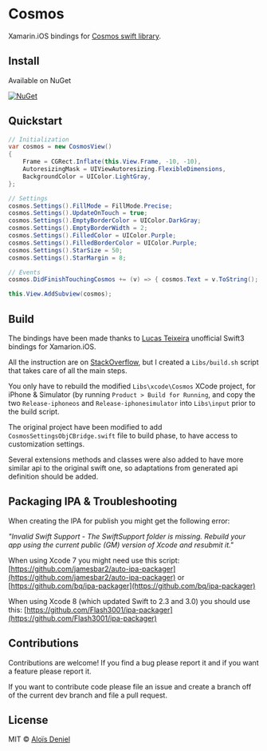 # Cosmos

Xamarin.iOS bindings for [Cosmos swift library](https://github.com/marketplacer/Cosmos).

## Install

Available on NuGet

[![NuGet](https://img.shields.io/nuget/v/Xam.Cosmos.svg?label=NuGet)](https://www.nuget.org/packages/Xam.Cosmos/)

## Quickstart

```csharp
// Initialization
var cosmos = new CosmosView()
{
	Frame = CGRect.Inflate(this.View.Frame, -10, -10),
	AutoresizingMask = UIViewAutoresizing.FlexibleDimensions,
	BackgroundColor = UIColor.LightGray,
};

// Settings
cosmos.Settings().FillMode = FillMode.Precise;
cosmos.Settings().UpdateOnTouch = true;
cosmos.Settings().EmptyBorderColor = UIColor.DarkGray;
cosmos.Settings().EmptyBorderWidth = 2;
cosmos.Settings().FilledColor = UIColor.Purple;
cosmos.Settings().FilledBorderColor = UIColor.Purple;
cosmos.Settings().StarSize = 50;
cosmos.Settings().StarMargin = 8;

// Events
cosmos.DidFinishTouchingCosmos += (v) => { cosmos.Text = v.ToString(); };

this.View.AddSubview(cosmos);
```

## Build

The bindings have been made thanks to [Lucas Teixeira](https://github.com/Flash3001) unofficial Swift3 bindings for Xamarion.iOS.

All the instruction are on [StackOverflow](http://stackoverflow.com/documentation/xamarin.ios/6091/binding-swift-libraries), but I created a `Libs/build.sh` script that takes care of all the main steps.

You only have to rebuild the modified `Libs\xcode\Cosmos` XCode project, for iPhone & Simulator (by running `Product > Build for Running`, and copy the two `Release-iphoneos` and `Release-iphonesimulator` into `Libs\input` prior to the build script.

The original project have been modified to add `CosmosSettingsObjCBridge.swift` file to build phase, to have access to customization settings.

Several extensions methods and classes were also added to have more similar api to the original swift one, so adaptations from generated api definition should be added.

## Packaging IPA & Troubleshooting

When creating the IPA for publish you might get the following error:

<i>"Invalid Swift Support - The SwiftSupport folder is missing. Rebuild your app using the current public (GM) version of Xcode and resubmit it."</i>

When using Xcode 7 you might need use this script: [https://github.com/jamesbar2/auto-ipa-packager](https://github.com/jamesbar2/auto-ipa-packager) or [https://github.com/bq/ipa-packager](https://github.com/bq/ipa-packager)

When using Xcode 8 (which updated Swift to 2.3 and 3.0) you should use this: [https://github.com/Flash3001/ipa-packager](https://github.com/Flash3001/ipa-packager)

## Contributions

Contributions are welcome! If you find a bug please report it and if you want a feature please report it.

If you want to contribute code please file an issue and create a branch off of the current dev branch and file a pull request.

## License

MIT © [Aloïs Deniel](http://aloisdeniel.github.io)